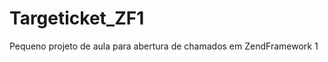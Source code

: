 Targeticket_ZF1
===============

Pequeno projeto de aula para abertura de chamados em ZendFramework 1

